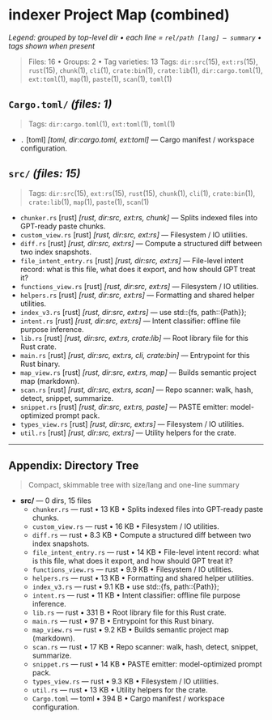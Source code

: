 # indexer Project Map (combined)

_Legend: grouped by top-level dir • each line = `rel/path [lang] — summary` • tags shown when present_

> Files: 16  •  Groups: 2  •  Tag varieties: 13
> Tags: `dir:src`(15), `ext:rs`(15), `rust`(15), `chunk`(1), `cli`(1), `crate:bin`(1), `crate:lib`(1), `dir:cargo.toml`(1), `ext:toml`(1), `map`(1), `paste`(1), `scan`(1), `toml`(1)

## `Cargo.toml/`  _(files: 1)_

> Tags: `dir:cargo.toml`(1), `ext:toml`(1), `toml`(1)

- `.` [toml] _[toml, dir:cargo.toml, ext:toml]_ — Cargo manifest / workspace configuration.

## `src/`  _(files: 15)_

> Tags: `dir:src`(15), `ext:rs`(15), `rust`(15), `chunk`(1), `cli`(1), `crate:bin`(1), `crate:lib`(1), `map`(1), `paste`(1), `scan`(1)

- `chunker.rs` [rust] _[rust, dir:src, ext:rs, chunk]_ — Splits indexed files into GPT-ready paste chunks.
- `custom_view.rs` [rust] _[rust, dir:src, ext:rs]_ — Filesystem / IO utilities.
- `diff.rs` [rust] _[rust, dir:src, ext:rs]_ — Compute a structured diff between two index snapshots.
- `file_intent_entry.rs` [rust] _[rust, dir:src, ext:rs]_ — File-level intent record: what is this file, what does it export, and how should GPT treat it?
- `functions_view.rs` [rust] _[rust, dir:src, ext:rs]_ — Filesystem / IO utilities.
- `helpers.rs` [rust] _[rust, dir:src, ext:rs]_ — Formatting and shared helper utilities.
- `index_v3.rs` [rust] _[rust, dir:src, ext:rs]_ — use std::{fs, path::{Path}};
- `intent.rs` [rust] _[rust, dir:src, ext:rs]_ — Intent classifier: offline file purpose inference.
- `lib.rs` [rust] _[rust, dir:src, ext:rs, crate:lib]_ — Root library file for this Rust crate.
- `main.rs` [rust] _[rust, dir:src, ext:rs, cli, crate:bin]_ — Entrypoint for this Rust binary.
- `map_view.rs` [rust] _[rust, dir:src, ext:rs, map]_ — Builds semantic project map (markdown).
- `scan.rs` [rust] _[rust, dir:src, ext:rs, scan]_ — Repo scanner: walk, hash, detect, snippet, summarize.
- `snippet.rs` [rust] _[rust, dir:src, ext:rs, paste]_ — PASTE emitter: model-optimized prompt pack.
- `types_view.rs` [rust] _[rust, dir:src, ext:rs]_ — Filesystem / IO utilities.
- `util.rs` [rust] _[rust, dir:src, ext:rs]_ — Utility helpers for the crate.

---

## Appendix: Directory Tree

> Compact, skimmable tree with size/lang and one-line summary

- **src/** — 0 dirs, 15 files
    - `chunker.rs` — rust • 13 KB • Splits indexed files into GPT-ready paste chunks.
    - `custom_view.rs` — rust • 16 KB • Filesystem / IO utilities.
    - `diff.rs` — rust • 8.3 KB • Compute a structured diff between two index snapshots.
    - `file_intent_entry.rs` — rust • 14 KB • File-level intent record: what is this file, what does it export, and how should GPT treat it?
    - `functions_view.rs` — rust • 9.9 KB • Filesystem / IO utilities.
    - `helpers.rs` — rust • 13 KB • Formatting and shared helper utilities.
    - `index_v3.rs` — rust • 9.1 KB • use std::{fs, path::{Path}};
    - `intent.rs` — rust • 11 KB • Intent classifier: offline file purpose inference.
    - `lib.rs` — rust • 331 B • Root library file for this Rust crate.
    - `main.rs` — rust • 97 B • Entrypoint for this Rust binary.
    - `map_view.rs` — rust • 9.2 KB • Builds semantic project map (markdown).
    - `scan.rs` — rust • 17 KB • Repo scanner: walk, hash, detect, snippet, summarize.
    - `snippet.rs` — rust • 14 KB • PASTE emitter: model-optimized prompt pack.
    - `types_view.rs` — rust • 9.3 KB • Filesystem / IO utilities.
    - `util.rs` — rust • 13 KB • Utility helpers for the crate.
  - `Cargo.toml` — toml • 394 B • Cargo manifest / workspace configuration.
